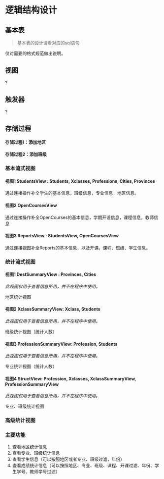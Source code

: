 # 逻辑结构设计

## 基本表

> 基本表的设计请看对应的sql语句

仅对需要的格式规范做出说明。

## 视图

?

## 触发器

?

## 存储过程

#### 存储过程1：添加地区

#### 存储过程2：添加班级

### 基本流式视图

#### 视图1 StudentsView : Students, Xclasses, Professions, Cities, Provinces

通过连接操作补全学生的基本信息，班级信息，专业信息，地区信息。

#### 视图2 OpenCoursesView

通过连接操作补全OpenCourses的基本信息，学期开设信息，课程信息，教师信息

#### 视图3 ReportsView : StudentsView, OpenCoursesView

通过连接视图补全Reports的基本信息，以及开课，课程、班级、学生信息。

### 统计流式视图

#### 视图1 DestSummaryView : Provinces, Cities

*此视图仅用于查看信息所用，并不在程序中使用。*

地区统计视图

#### 视图2 XclassSummaryView: Xclass, Students

*此视图仅用于查看信息所用，并不在程序中使用。*

班级统计视图（统计人数）

#### 视图3 ProfessionSummaryView: Profession, Students

*此视图仅用于查看信息所用，并不在程序中使用。*

专业统计视图（统计人数）

#### 视图4 StructView: Profession, Xclasses, XclassSummaryView, ProfessionSummaryView

*此视图仅用于查看信息所用，并不在程序中使用。*

专业、班级统计视图

### 高级统计视图



### 主要功能

1. 查看地区统计信息
2. 查看专业、班级统计信息
3. 查看学生信息（可以按照地区或者专业、班级过滤，年份）
4. 查看成绩统计信息（可以按照地区、专业、班级、课程、开课过滤、年份、学生学号、教师学号过滤）